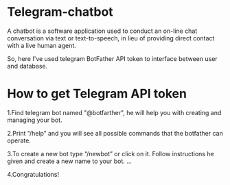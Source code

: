 # Telegram-chatbot
A chatbot is a software application used to conduct an on-line chat conversation via text or text-to-speech, in lieu of providing direct contact with a live human agent.

So, here I've used telegram BotFather API token to interface between user and database.

# How to get Telegram API token
1.Find telegram bot named "@botfarther", he will help you with creating and managing your bot.

2.Print “/help” and you will see all possible commands that the botfather can operate.

3.To create a new bot type “/newbot” or click on it. Follow instructions he given and create a new name to your bot. ...

4.Congratulations!


